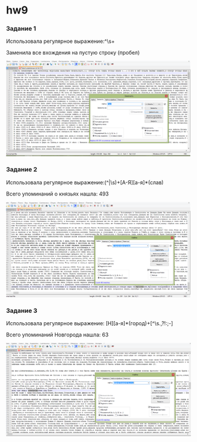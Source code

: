# hw9
### Задание 1
Использовала регулярное выражение:^\s+

Заменила все вхождения на пустую строку (пробел)

![1.](https://github.com/BykovaEkaterina/hw9/blob/master/1..png)

### Задание 2
Использовала регулярное выражение:(^|\s)+[А-Я][а-я]*(слав)

Всего упоминаний о князьях нашла: 493

![2.](https://github.com/BykovaEkaterina/hw9/blob/master/2..png)

### Задание 3
Использовала регулярное выражение: [Н][а-я]*(город)+[^\s.,?!:;-]

Всего упоминаний Новгорода нашла: 63

![3.](https://github.com/BykovaEkaterina/hw9/blob/master/3..png)
